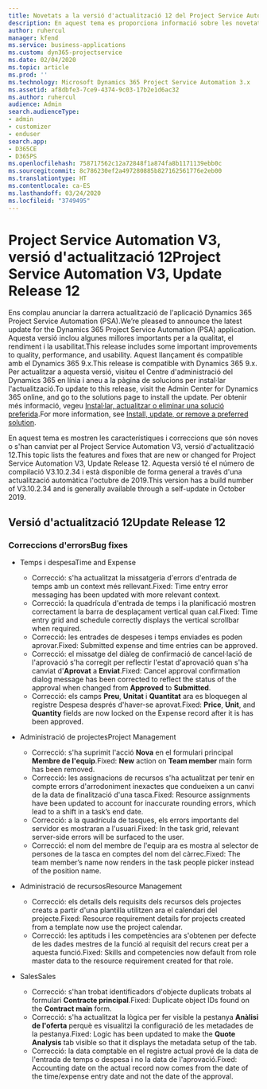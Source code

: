 ```yaml
---
title: Novetats a la versió d'actualització 12 del Project Service Automation, V3
description: En aquest tema es proporciona informació sobre les novetats a la versió d'actualització 12 del Project Service Automation, V3.
author: ruhercul
manager: kfend
ms.service: business-applications
ms.custom: dyn365-projectservice
ms.date: 02/04/2020
ms.topic: article
ms.prod: ''
ms.technology: Microsoft Dynamics 365 Project Service Automation 3.x
ms.assetid: af8dbfe3-7ce9-4374-9c03-17b2e1d6ac32
ms.author: ruhercul
audience: Admin
search.audienceType:
- admin
- customizer
- enduser
search.app:
- D365CE
- D365PS
ms.openlocfilehash: 758717562c12a72848f1a874fa8b1171139ebb0c
ms.sourcegitcommit: 8c786230ef2a497280885b827162561776e2eb00
ms.translationtype: HT
ms.contentlocale: ca-ES
ms.lasthandoff: 03/24/2020
ms.locfileid: "3749495"
---
```

# <a name="project-service-automation-v3-update-release-12"></a><span data-ttu-id="a3633-103">Project Service Automation V3, versió d'actualització 12</span><span class="sxs-lookup"><span data-stu-id="a3633-103">Project Service Automation V3, Update Release 12</span></span>
<span data-ttu-id="a3633-104">Ens complau anunciar la darrera actualització de l'aplicació Dynamics 365 Project Service Automation (PSA).</span><span class="sxs-lookup"><span data-stu-id="a3633-104">We’re pleased to announce the latest update for the Dynamics 365 Project Service Automation (PSA) application.</span></span> <span data-ttu-id="a3633-105">Aquesta versió inclou algunes millores importants per a la qualitat, el rendiment i la usabilitat.</span><span class="sxs-lookup"><span data-stu-id="a3633-105">This release includes some important improvements to quality, performance, and usability.</span></span> <span data-ttu-id="a3633-106">Aquest llançament és compatible amb el Dynamics 365 9.x.</span><span class="sxs-lookup"><span data-stu-id="a3633-106">This release is compatible with Dynamics 365 9.x.</span></span> <span data-ttu-id="a3633-107">Per actualitzar a aquesta versió, visiteu el Centre d'administració del Dynamics 365 en línia i aneu a la pàgina de solucions per instal·lar l'actualització.</span><span class="sxs-lookup"><span data-stu-id="a3633-107">To update to this release, visit the Admin Center for Dynamics 365 online, and go to the solutions page to install the update.</span></span> <span data-ttu-id="a3633-108">Per obtenir més informació, vegeu [Instal·lar, actualitzar o eliminar una solució preferida](https://docs.microsoft.com/power-platform/admin/install-remove-preferred-solution).</span><span class="sxs-lookup"><span data-stu-id="a3633-108">For more information, see [Install, update, or remove a preferred solution](https://docs.microsoft.com/power-platform/admin/install-remove-preferred-solution).</span></span>

<span data-ttu-id="a3633-109">En aquest tema es mostren les característiques i correccions que són noves o s'han canviat per al Project Service Automation V3, versió d'actualització 12.</span><span class="sxs-lookup"><span data-stu-id="a3633-109">This topic lists the features and fixes that are new or changed for Project Service Automation V3, Update Release 12.</span></span> <span data-ttu-id="a3633-110">Aquesta versió té el número de compilació V3.10.2.34 i està disponible de forma general a través d'una actualització automàtica l'octubre de 2019.</span><span class="sxs-lookup"><span data-stu-id="a3633-110">This version has a build number of V3.10.2.34 and is generally available through a self-update in October 2019.</span></span>

## <a name="update-release-12"></a><span data-ttu-id="a3633-111">Versió d'actualització 12</span><span class="sxs-lookup"><span data-stu-id="a3633-111">Update Release 12</span></span>

### <a name="bug-fixes"></a><span data-ttu-id="a3633-112">Correccions d'errors</span><span class="sxs-lookup"><span data-stu-id="a3633-112">Bug fixes</span></span>

- <span data-ttu-id="a3633-113">Temps i despesa</span><span class="sxs-lookup"><span data-stu-id="a3633-113">Time and Expense</span></span>

    - <span data-ttu-id="a3633-114">Correcció: s'ha actualitzat la missatgeria d'errors d'entrada de temps amb un context més rellevant.</span><span class="sxs-lookup"><span data-stu-id="a3633-114">Fixed: Time entry error messaging has been updated with more relevant context.</span></span>
    - <span data-ttu-id="a3633-115">Correcció: la quadrícula d'entrada de temps i la planificació mostren correctament la barra de desplaçament vertical quan cal.</span><span class="sxs-lookup"><span data-stu-id="a3633-115">Fixed: Time entry grid and schedule correctly displays the vertical scrollbar when required.</span></span>
    - <span data-ttu-id="a3633-116">Correcció: les entrades de despeses i temps enviades es poden aprovar.</span><span class="sxs-lookup"><span data-stu-id="a3633-116">Fixed: Submitted expense and time entries can be approved.</span></span>
    - <span data-ttu-id="a3633-117">Correcció: el missatge del diàleg de confirmació de cancel·lació de l'aprovació s'ha corregit per reflectir l'estat d'aprovació quan s'ha canviat d'**Aprovat** a **Enviat**.</span><span class="sxs-lookup"><span data-stu-id="a3633-117">Fixed: Cancel approval confirmation dialog message has been corrected to reflect the status of the approval when changed from **Approved** to **Submitted**.</span></span>
    - <span data-ttu-id="a3633-118">Correcció: els camps **Preu**, **Unitat** i **Quantitat** ara es bloquegen al registre Despesa després d'haver-se aprovat.</span><span class="sxs-lookup"><span data-stu-id="a3633-118">Fixed: **Price**, **Unit**, and **Quantity** fields are now locked on the Expense record after it is has been approved.</span></span>

- <span data-ttu-id="a3633-119">Administració de projectes</span><span class="sxs-lookup"><span data-stu-id="a3633-119">Project Management</span></span>

    - <span data-ttu-id="a3633-120">Correcció: s'ha suprimit l'acció **Nova** en el formulari principal **Membre de l'equip**.</span><span class="sxs-lookup"><span data-stu-id="a3633-120">Fixed: **New** action on **Team member** main form has been removed.</span></span>
    - <span data-ttu-id="a3633-121">Correcció: les assignacions de recursos s'ha actualitzat per tenir en compte errors d'arrodoniment inexactes que condueixen a un canvi de la data de finalització d'una tasca.</span><span class="sxs-lookup"><span data-stu-id="a3633-121">Fixed: Resource assignments have been updated to account for inaccurate rounding errors, which lead to a shift in a task’s end date.</span></span>
    - <span data-ttu-id="a3633-122">Correcció: a la quadrícula de tasques, els errors importants del servidor es mostraran a l'usuari.</span><span class="sxs-lookup"><span data-stu-id="a3633-122">Fixed: In the task grid, relevant server-side errors will be surfaced to the user.</span></span>
    - <span data-ttu-id="a3633-123">Correcció: el nom del membre de l'equip ara es mostra al selector de persones de la tasca en comptes del nom del càrrec.</span><span class="sxs-lookup"><span data-stu-id="a3633-123">Fixed: The team member’s name now renders in the task people picker instead of the position name.</span></span>

- <span data-ttu-id="a3633-124">Administració de recursos</span><span class="sxs-lookup"><span data-stu-id="a3633-124">Resource Management</span></span>

    - <span data-ttu-id="a3633-125">Correcció: els detalls dels requisits dels recursos dels projectes creats a partir d'una plantilla utilitzen ara el calendari del projecte.</span><span class="sxs-lookup"><span data-stu-id="a3633-125">Fixed: Resource requirement details for projects created from a template now use the project calendar.</span></span>
    - <span data-ttu-id="a3633-126">Correcció: les aptituds i les competències ara s'obtenen per defecte de les dades mestres de la funció al requisit del recurs creat per a aquesta funció.</span><span class="sxs-lookup"><span data-stu-id="a3633-126">Fixed: Skills and competencies now default from role master data to the resource requirement created for that role.</span></span>

- <span data-ttu-id="a3633-127">Sales</span><span class="sxs-lookup"><span data-stu-id="a3633-127">Sales</span></span>

    - <span data-ttu-id="a3633-128">Correcció: s'han trobat identificadors d'objecte duplicats trobats al formulari **Contracte principal**.</span><span class="sxs-lookup"><span data-stu-id="a3633-128">Fixed: Duplicate object IDs found on the **Contract main** form.</span></span>
    - <span data-ttu-id="a3633-129">Correcció: s'ha actualitzat la lògica per fer visible la pestanya **Anàlisi de l'oferta** perquè es visualitzi la configuració de les metadades de la pestanya.</span><span class="sxs-lookup"><span data-stu-id="a3633-129">Fixed: Logic has been updated to make the **Quote Analysis** tab visible so that it displays the metadata setup of the tab.</span></span>
    - <span data-ttu-id="a3633-130">Correcció: la data comptable en el registre actual prové de la data de l'entrada de temps o despesa i no la data de l'aprovació.</span><span class="sxs-lookup"><span data-stu-id="a3633-130">Fixed: Accounting date on the actual record now comes from the date of the time/expense entry date and not the date of the approval.</span></span>
